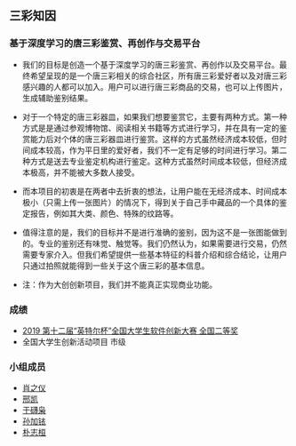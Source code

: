 ## 三彩知因

### 基于深度学习的唐三彩鉴赏、再创作与交易平台
* 我们的目标是创造一个基于深度学习的唐三彩鉴赏、再创作以及交易平台。最终希望呈现的是一个唐三彩相关的综合社区，所有唐三彩爱好者以及对唐三彩感兴趣的人都可以加入。用户可以进行唐三彩商品的交易，也可以上传图片，生成辅助鉴别结果。

* 对于一个特定的唐三彩器皿，如果我们想要鉴赏它，主要有两种方式。第一种方式是是通过参观博物馆、阅读相关书籍等方式进行学习，并在具有一定的鉴赏能力后对个体的唐三彩器皿进行鉴赏。这样的方式虽然经济成本较低，但时间成本较高，作为平日里的爱好者，我们不一定有足够的时间进行学习。第二种方式是送去专业鉴定机构进行鉴定。这种方式虽然时间成本较低，但经济成本极高，并不能被大多数人接受。

* 而本项目的初衷是在两者中去折衷的想法，让用户能在无经济成本、时间成本极小（只需上传一张图片）的情况下，得到关于自己手中藏品的一个具体的鉴定报告，例如其大类、颜色、特殊的纹路等。

* 值得注意的是，我们的目标并不是进行准确的鉴别，因为这不是一张图能做到的。专业的鉴别还有味觉、触觉等。我们仍然认为，如果需要进行交易，仍然需要专家介入。但我们希望提供一些基本特征的科普介绍和综合结论，让用户只通过拍照就能得到一些关于这个唐三彩的基本信息。

* 注：作为大创创新项目，我们并不能真正实现商业功能。

### 成绩
* [2019 第十二届“英特尔杯”全国大学生软件创新大赛 全国二等奖](https://software.intel.com/zh-cn/articles/2019-intel-cup-national-collegiate-software-innovation-contest-winners)
* 全国大学生创新活动项目 市级

### 小组成员
* [肖之仪](https://github.com/agno3xzy)
* [邢凯](https://github.com/Xingkai98)
* [于礴枭](https://github.com/ybxybx)
* [孙加铱](https://github.com/DaBaoSjY)
* [朴志桓](https://github.com/piao88)
